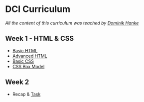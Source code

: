 # DCI Curriculum
*All the content of this curriculum was teached by [Dominik Hanke](https://github.com/noreading)*

## Week 1 - HTML & CSS
- [Basic HTML](https://github.com/afuh/DCI/blob/master/HTML/04.09.2017.md)
- [Advanced HTML](https://github.com/afuh/DCI/blob/master/HTML/05.09.2017.md)
- [Basic CSS](https://github.com/afuh/DCI/blob/master/CSS/06.09.2017.md)
- [CSS Box Model](https://github.com/afuh/DCI/blob/master/CSS/07.09.2017.md)

## Week 2
-  Recap & [Task](https://github.com/afuh/DCI/blob/master/CSS/11.09.2017.md)
